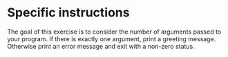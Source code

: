 # Specific instructions

The goal of this exercise is to consider the number of arguments passed to your program.
If there is exactly one argument, print a greeting message.
Otherwise print an error message and exit with a non-zero status.
